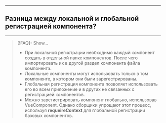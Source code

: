 ----
## Разница между локальной и глобальной регистрацией компонента?
----
> [!FAQ]- Show...
> - При локальной регистрации необходимо каждый компонент создать в отдельной папке компонентов. После чего импортировать их в другой раздел компонента файла компонента. 
> - Локальные компоненты могут использовать только в том компоненте, в котором они были зарегестрированы. 
> - Глобальная регистрация компонента позволяет использовать его во всем приложение и в других не связанных с регистрацией компонентов. 
> - Можно зарегистрировать компонент глобально, использовав VueComponent. Однако сборщики упрощают этот процесс, используя **requeireContext** для глобальной регистрации базовых компонентов. 
